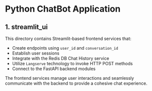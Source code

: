 # Python ChatBot Application


## 1. streamlit_ui
This directory contains Streamlit-based frontend services that:

  - Create endpoints using `user_id` and `conversation_id`
  - Establish user sessions
  - Integrate with the Redis DB Chat History service
  - Utilize `Langserve` technology to invoke HTTP POST methods
  - Connect to the FastAPI backend modules

The frontend services manage user interactions and seamlessly communicate with the backend to provide a cohesive chat experience.